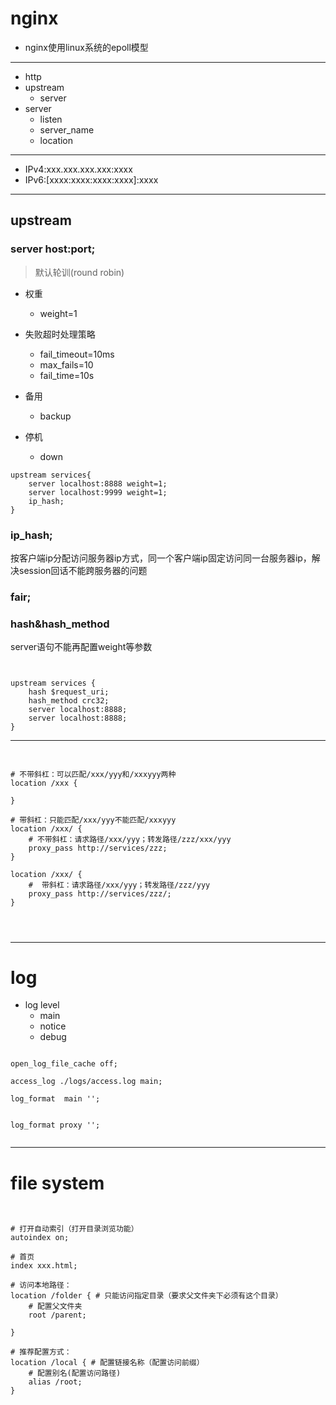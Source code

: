 # nginx

- nginx使用linux系统的epoll模型

---


- http
- upstream
    - server
- server
    - listen
    - server_name
    - location


---

- IPv4:xxx.xxx.xxx.xxx:xxxx
- IPv6:[xxxx:xxxx:xxxx:xxxx]:xxxx




---
## upstream

### server host:port;
> 默认轮训(round robin)

- 权重
    - weight=1


- 失败超时处理策略
    - fail_timeout=10ms
    - max_fails=10
    - fail_time=10s

- 备用
    - backup
- 停机
    - down

```nginx
upstream services{
    server localhost:8888 weight=1;
    server localhost:9999 weight=1;
    ip_hash;
}

```


### ip_hash;
按客户端ip分配访问服务器ip方式，同一个客户端ip固定访问同一台服务器ip，解决session回话不能跨服务器的问题


### fair;

### hash&hash_method
server语句不能再配置weight等参数

```nginx


upstream services {
    hash $request_uri;
    hash_method crc32;
    server localhost:8888;
    server localhost:8888;
}

```


---
##

```nginx

# 不带斜杠：可以匹配/xxx/yyy和/xxxyyy两种
location /xxx {

}

# 带斜杠：只能匹配/xxx/yyy不能匹配/xxxyyy
location /xxx/ {
    # 不带斜杠：请求路径/xxx/yyy；转发路径/zzz/xxx/yyy
    proxy_pass http://services/zzz;
}

location /xxx/ {
    #  带斜杠：请求路径/xxx/yyy；转发路径/zzz/yyy
    proxy_pass http://services/zzz/;
}




```

---
# log

- log level
    - main
    - notice
    - debug
```nginx

open_log_file_cache off;

access_log ./logs/access.log main;

log_format  main '';


log_format proxy '';


```




---

# file system

```nginx


# 打开自动索引（打开目录浏览功能）
autoindex on;

# 首页
index xxx.html;

# 访问本地路径：
location /folder { # 只能访问指定目录（要求父文件夹下必须有这个目录）
    # 配置父文件夹
    root /parent;

}

# 推荐配置方式：
location /local { # 配置链接名称（配置访问前缀）
    # 配置别名(配置访问路径)
    alias /root;
}


```

